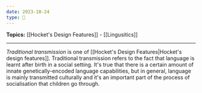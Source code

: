 ```yaml
---
date: 2023-10-24
type: 🧠
---
```


**Topics:** [[Hocket's Design Features]] - [[Lingusitics]]

---

_Traditional transmission_ is one of [[Hocket's Design Features|Hocket's design features]]. Traditional transmission refers to the fact that language is learnt after birth in a social setting. It's true that there is a certain amount of innate genetically-encoded language capabilities, but in general, language is mainly transmitted culturally and it's an important part of the process of socialisation that children go through.
